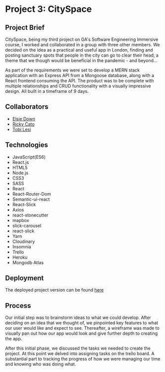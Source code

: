 # Project 3: CitySpace

## Project Brief
CitySpace, being my third project on GA's Software Engineering Immersive course, I worked and collaborated in a group with three other members. We decided on the idea as a practical and useful app in London, finding and posting sanctuary spots that people in the city can go to clear their head, a theme that we though would be beneficial in the pandemic - and beyond...

As part of the requirements we were set to develop a MERN stack application with an Express API from a Mongoose database, along with a React frontend consuming the API. The product was to be complete with multiple relationships and CRUD functionality with a visually impressive design. All built in a timeframe of 9 days.

## Collaborators

* [Elsie Down](https://github.com/elsiedown)
* [Ricky Cato](https://github.com/rickyc000)
* [Tobi Lesi](https://github.com/olulesi)

## Technologies

* JavaScript(ES6)
* React.js
* HTML5 
* Node.js
* CSS3
* SASS
* React
* React-Router-Dom
* Semantic-ui-react
* React-Slick
* Axios
* react-stonecutter
* mapbox 
* slick-carousel
* react-slick
* Yarn
* Cloudinary
* Insomnia
* Trello
* Heroku
* Mongodb Atlas

## Deployment

The deployed project version can be found [here](https://app-cityspace.herokuapp.com/)

## Process

Our initial step was to brainstorm ideas to what we could develop. After deciding on an idea that we thought of, we pinpointed key features to what our user would like and expect to see. Thereafter, a wireframe was made to visually pan out how our app would look and give further depth to creating the app.

After this initial phase, we discussed the tasks we needed to create the project. At this point we delved into assigning tasks on the trello board. A substantial part to tracking the progress of how we were managing our time and knowing who was doing what.
